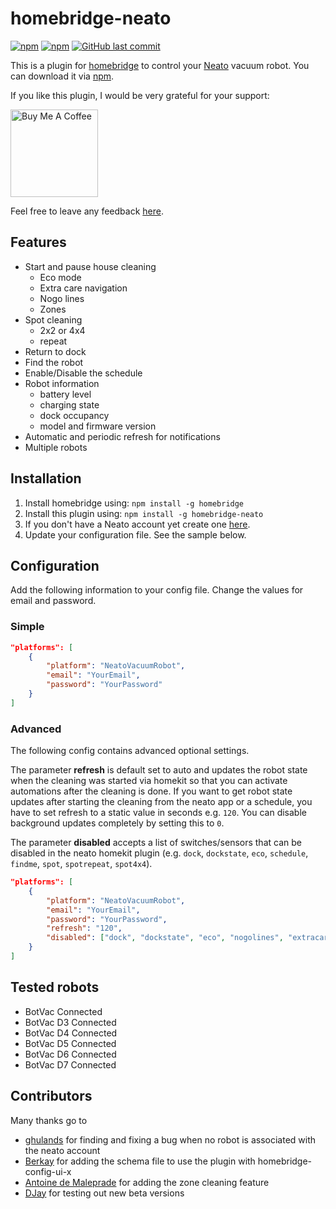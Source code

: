 # homebridge-neato
[![npm](https://img.shields.io/npm/v/homebridge-neato.svg?style=flat-square)](https://www.npmjs.com/package/homebridge-neato)
[![npm](https://img.shields.io/npm/dt/homebridge-neato.svg?style=flat-square)](https://www.npmjs.com/package/homebridge-neato)
[![GitHub last commit](https://img.shields.io/github/last-commit/naofireblade/homebridge-neato.svg?style=flat-square)](https://github.com/naofireblade/homebridge-neato)

This is a plugin for [homebridge](https://github.com/nfarina/homebridge) to control your [Neato](https://www.neatorobotics.com/) vacuum robot. You can download it via [npm](https://www.npmjs.com/package/homebridge-neato).

If you like this plugin, I would be very grateful for your support:

<a href="https://www.buymeacoffee.com/2D1nUuK36" target="_blank"><img width="140" src="https://bmc-cdn.nyc3.digitaloceanspaces.com/BMC-button-images/custom_images/orange_img.png" alt="Buy Me A Coffee"></a>

Feel free to leave any feedback [here](https://github.com/naofireblade/homebridge-neato/issues).

## Features

- Start and pause house cleaning
  - Eco mode
  - Extra care navigation
  - Nogo lines
  - Zones
- Spot cleaning
  - 2x2 or 4x4
  - repeat
- Return to dock
- Find the robot
- Enable/Disable the schedule
- Robot information
  - battery level
  - charging state
  - dock occupancy
  - model and firmware version
- Automatic and periodic refresh for notifications
- Multiple robots

## Installation

1. Install homebridge using: `npm install -g homebridge`
2. Install this plugin using: `npm install -g homebridge-neato`
3. If you don't have a Neato account yet create one [here](https://www.neatorobotics.com/create-account/).
4. Update your configuration file. See the sample below.

## Configuration

Add the following information to your config file. Change the values for email and password.

### Simple

```json
"platforms": [
	{
		"platform": "NeatoVacuumRobot",
		"email": "YourEmail",
		"password": "YourPassword"
	}
]
```

### Advanced

The following config contains advanced optional settings.

The parameter **refresh** is default set to auto and updates the robot state when the cleaning was started via homekit so that you can activate automations after the cleaning is done. If you want to get robot state updates after starting the cleaning from the neato app or a schedule, you have to set refresh to a static value in seconds e.g. `120`. You can disable background updates completely by setting this to `0`.

The parameter **disabled** accepts a list of switches/sensors that can be disabled in the neato homekit plugin (e.g. `dock`, `dockstate`, `eco`, `schedule`, `findme`, `spot`, `spotrepeat`, `spot4x4`).

```json
"platforms": [
	{
		"platform": "NeatoVacuumRobot",
		"email": "YourEmail",
		"password": "YourPassword",
		"refresh": "120",
		"disabled": ["dock", "dockstate", "eco", "nogolines", "extracare", "schedule", "spot"]
	}
]
```

## Tested robots

- BotVac Connected
- BotVac D3 Connected
- BotVac D4 Connected
- BotVac D5 Connected
- BotVac D6 Connected
- BotVac D7 Connected

## Contributors
Many thanks go to
- [ghulands](https://github.com/ghulands) for finding and fixing a bug when no robot is associated with the neato account
- [Berkay](https://github.com/btutal) for adding the schema file to use the plugin with homebridge-config-ui-x
- [Antoine de Maleprade](https://github.com/az0uz) for adding the zone cleaning feature
- [DJay](https://github.com/DJay-X) for testing out new beta versions